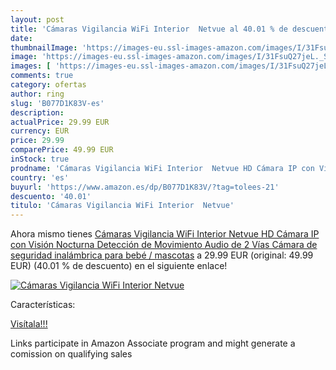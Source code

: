 ```yaml
---
layout: post
title: 'Cámaras Vigilancia WiFi Interior  Netvue al 40.01 % de descuento'
date: 
thumbnailImage: 'https://images-eu.ssl-images-amazon.com/images/I/31FsuQ27jeL._SL200_.jpg'
image: 'https://images-eu.ssl-images-amazon.com/images/I/31FsuQ27jeL._SL200_.jpg'
images: [ 'https://images-eu.ssl-images-amazon.com/images/I/31FsuQ27jeL._SL200_.jpg' ]
comments: true
category: ofertas
author: ring
slug: 'B077D1K83V-es'
description:
actualPrice: 29.99 EUR
currency: EUR
price: 29.99
comparePrice: 49.99 EUR
inStock: true
prodname: 'Cámaras Vigilancia WiFi Interior  Netvue HD Cámara IP con Visión Nocturna  Detección de Movimiento  Audio de 2 Vías  Cámara de seguridad inalámbrica para bebé / mascotas'
country: 'es'
buyurl: 'https://www.amazon.es/dp/B077D1K83V/?tag=tolees-21'
descuento: '40.01'
titulo: 'Cámaras Vigilancia WiFi Interior  Netvue'
---
```


Ahora mismo tienes [Cámaras Vigilancia WiFi Interior  Netvue HD Cámara IP con Visión Nocturna  Detección de Movimiento  Audio de 2 Vías  Cámara de seguridad inalámbrica para bebé / mascotas](https://www.amazon.es/dp/B077D1K83V/?tag=tolees-21) a 29.99 EUR (original: 49.99 EUR) (40.01 %  de descuento) en el siguiente enlace!

[![Cámaras Vigilancia WiFi Interior  Netvue](https://images-eu.ssl-images-amazon.com/images/I/31FsuQ27jeL._SL200_.jpg)](https://www.amazon.es/dp/B077D1K83V/?tag=tolees-21)

Características:


[Visítala!!!](https://www.amazon.es/dp/B077D1K83V/?tag=tolees-21)

Links participate in Amazon Associate program and might generate a comission on qualifying sales
